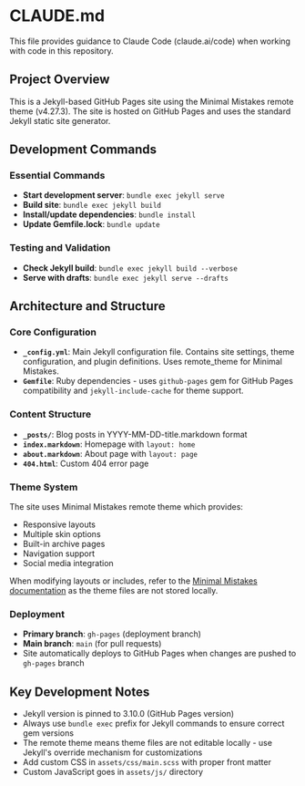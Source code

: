 # CLAUDE.md

This file provides guidance to Claude Code (claude.ai/code) when working with code in this repository.

## Project Overview
This is a Jekyll-based GitHub Pages site using the Minimal Mistakes remote theme (v4.27.3). The site is hosted on GitHub Pages and uses the standard Jekyll static site generator.

## Development Commands

### Essential Commands
- **Start development server**: `bundle exec jekyll serve`
- **Build site**: `bundle exec jekyll build`
- **Install/update dependencies**: `bundle install`
- **Update Gemfile.lock**: `bundle update`

### Testing and Validation
- **Check Jekyll build**: `bundle exec jekyll build --verbose`
- **Serve with drafts**: `bundle exec jekyll serve --drafts`

## Architecture and Structure

### Core Configuration
- **`_config.yml`**: Main Jekyll configuration file. Contains site settings, theme configuration, and plugin definitions. Uses remote_theme for Minimal Mistakes.
- **`Gemfile`**: Ruby dependencies - uses `github-pages` gem for GitHub Pages compatibility and `jekyll-include-cache` for theme support.

### Content Structure
- **`_posts/`**: Blog posts in YYYY-MM-DD-title.markdown format
- **`index.markdown`**: Homepage with `layout: home`
- **`about.markdown`**: About page with `layout: page`
- **`404.html`**: Custom 404 error page

### Theme System
The site uses Minimal Mistakes remote theme which provides:
- Responsive layouts
- Multiple skin options
- Built-in archive pages
- Navigation support
- Social media integration

When modifying layouts or includes, refer to the [Minimal Mistakes documentation](https://mmistakes.github.io/minimal-mistakes/) as the theme files are not stored locally.

### Deployment
- **Primary branch**: `gh-pages` (deployment branch)
- **Main branch**: `main` (for pull requests)
- Site automatically deploys to GitHub Pages when changes are pushed to `gh-pages` branch

## Key Development Notes
- Jekyll version is pinned to 3.10.0 (GitHub Pages version)
- Always use `bundle exec` prefix for Jekyll commands to ensure correct gem versions
- The remote theme means theme files are not editable locally - use Jekyll's override mechanism for customizations
- Add custom CSS in `assets/css/main.scss` with proper front matter
- Custom JavaScript goes in `assets/js/` directory